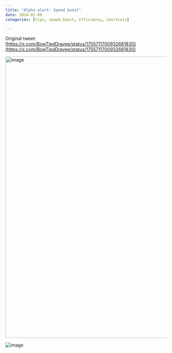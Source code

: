 ```yaml
---
title: "Alpha alert: Speed boost"
date: 2024-02-08
categories: [tips, speed_boost, efficiency, shortcuts]

---
```


Original tweet: [https://x.com/BowTiedDravee/status/1755711700932681830](https://x.com/BowTiedDravee/status/1755711700932681830)

<img width="880" alt="image" src="https://github.com/user-attachments/assets/61f63e90-852f-4cdd-9820-79be7e56bc15" />

![image](https://github.com/user-attachments/assets/24017a9b-2bf9-4eee-9adb-37100a62129a)
